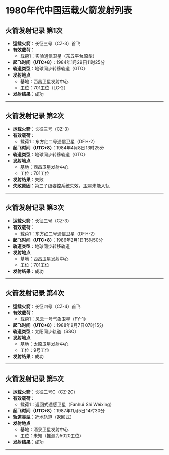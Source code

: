 <!--
 * @Author: blueWALL-E
 * @Date: 2025-06-23 15:03:38
 * @LastEditTime: 2025-06-24 15:21:21
 * @FilePath: \Chinese Aerospace History\中国火箭发射统计-模板.md
 * @Description: 年代中国运载火箭发射列表
 * @Wearing:  Read only, do not modify place!!! 
 * @Shortcut keys:  ctrl+alt+/ ctrl+alt+z
-->

# 1980年代中国运载火箭发射列表

## 火箭发射记录 第1次

- **运载火箭**：长征三号（CZ-3）首飞
- **有效载荷**：
  - 载荷1：实验通信卫星（东五平台原型）
- **起飞时间（UTC+8）**：1984年1月29日11时25分
- **轨道类型**：地球同步转移轨道（GTO）
- **发射地点**
  - 基地：西昌卫星发射中心
  - 工位：701工位（LC-2）
- **发射结果**：成功

---

## 火箭发射记录 第2次

- **运载火箭**：长征三号（CZ-3）
- **有效载荷**：
  - 载荷1：东方红二号通信卫星（DFH-2）
- **起飞时间（UTC+8）**：1984年4月8日13时25分
- **轨道类型**：地球同步转移轨道（GTO）
- **发射地点**
  - 基地：西昌卫星发射中心
  - 工位：701工位
- **发射结果**：失败  
- **失败原因**：第三子级姿控系统失效，卫星未能入轨

---

## 火箭发射记录 第3次

- **运载火箭**：长征三号（CZ-3）
- **有效载荷**：
  - 载荷1：东方红二号通信卫星（DFH-2）
- **起飞时间（UTC+8）**：1986年2月1日15时50分
- **轨道类型**：地球同步转移轨道
- **发射地点**
  - 基地：西昌卫星发射中心
  - 工位：701工位
- **发射结果**：成功

---

## 火箭发射记录 第4次

- **运载火箭**：长征四号（CZ-4）首飞
- **有效载荷**：
  - 载荷1：风云一号气象卫星（FY-1）
- **起飞时间（UTC+8）**：1988年9月7日07时15分
- **轨道类型**：太阳同步轨道（SSO）
- **发射地点**
  - 基地：太原卫星发射中心
  - 工位：9号工位
- **发射结果**：成功

---

## 火箭发射记录 第5次

- **运载火箭**：长征二号C（CZ-2C）
- **有效载荷**：
  - 载荷1：返回式遥感卫星（Fanhui Shi Weixing）
- **起飞时间（UTC+8）**：1987年11月5日14时30分
- **轨道类型**：近地轨道（返回式）
- **发射地点**
  - 基地：酒泉卫星发射中心
  - 工位：未知（推测为5020工位）
- **发射结果**：成功

---
